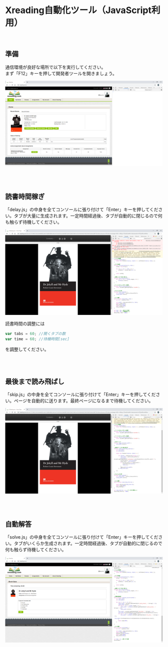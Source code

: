# Xreading自動化ツール（JavaScript利用）

<br>

## 準備
通信環境が良好な場所で以下を実行してください。<br>
まず「F12」キーを押して開発者ツールを開きましょう。


![準備](https://github.com/daianjibetu/Images/blob/master/AutoXreading/preparation.png)

<br><br>
## 読書時間稼ぎ
「delay.js」の中身を全てコンソールに張り付けて「Enter」キーを押してください。タブが大量に生成されます。一定時間経過後、タブが自動的に閉じるので何も触らず待機してください。


![読書時間稼ぎ](https://github.com/daianjibetu/Images/blob/master/AutoXreading/delay.png)


読書時間の調整には
```javascript
var tabs = 60; //開くタブの数    
var time = 60; //待機時間[sec]
```
を調整してください。

<br><br>
## 最後まで読み飛ばし
「skip.js」の中身を全てコンソールに張り付けて「Enter」キーを押してください。ページを自動的に送ります。最終ページになるまで待機してください。


![最後まで読み飛ばし](https://github.com/daianjibetu/Images/blob/master/AutoXreading/skip.png)

<br><br>
## 自動解答
「solve.js」の中身を全てコンソールに張り付けて「Enter」キーを押してください。タブがいくらか生成されます。一定時間経過後、タブが自動的に閉じるので何も触らず待機してください。


![自動解答](https://github.com/daianjibetu/Images/blob/master/AutoXreading/solve.png)
